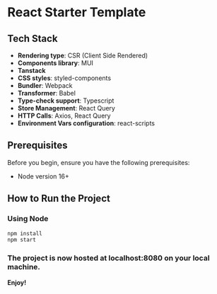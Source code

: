 # React Starter Template

## Tech Stack

- **Rendering type**: CSR (Client Side Rendered)
- **Components library**: MUI
- **Tanstack**
- **CSS styles**: styled-components
- **Bundler**: Webpack
- **Transformer**: Babel
- **Type-check support**: Typescript
- **Store Management**: React Query
- **HTTP Calls**: Axios, React Query
- **Environment Vars configuration**: react-scripts

## Prerequisites

Before you begin, ensure you have the following prerequisites:

- Node version 16+

## How to Run the Project

### Using Node

```sh
npm install
npm start
```

### The project is now hosted at localhost:8080 on your local machine.

**Enjoy!**
